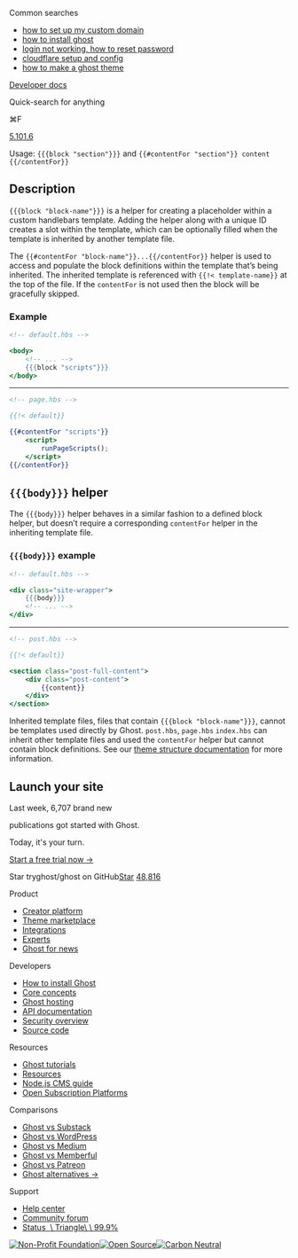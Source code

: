 Common searches

- [how to set up my custom domain](https://ghost.org/help/using-custom-domains/)
- [how to install ghost](https://ghost.org/docs/install/)
- [login not working, how to reset password](https://ghost.org/help/how-do-i-reset-my-password/)
- [cloudflare setup and config](https://ghost.org/help/cloudflare-domain-setup/)
- [how to make a ghost theme](https://ghost.org/docs/themes/)

[Developer docs](https://ghost.org/docs/)

Quick-search for anything

⌘F

[5.101.6](https://github.com/tryghost/ghost/)

Usage: `{{{block "section"}}}` and `{{#contentFor "section"}} content {{/contentFor}}`

## Description

`{{{block "block-name"}}}` is a helper for creating a placeholder within a custom handlebars template. Adding the helper along with a unique ID creates a slot within the template, which can be optionally filled when the template is inherited by another template file.

The `{{#contentFor "block-name"}}...{{/contentFor}}` helper is used to access and populate the block definitions within the template that’s being inherited. The inherited template is referenced with `{{!< template-name}}` at the top of the file. If the `contentFor` is not used then the block will be gracefully skipped.

### Example

```handlebars
<!-- default.hbs -->

<body>
    <!-- ... -->
    {{{block "scripts"}}}
</body>

```

* * *

```handlebars
<!-- page.hbs -->

{{!< default}}

{{#contentFor "scripts"}}
    <script>
        runPageScripts();
    </script>
{{/contentFor}}

```

## `{{{body}}}` helper

The `{{{body}}}` helper behaves in a similar fashion to a defined block helper, but doesn’t require a corresponding `contentFor` helper in the inheriting template file.

### `{{{body}}}` example

```handlebars
<!-- default.hbs -->

<div class="site-wrapper">
    {{{body}}}
    <!-- ... -->
</div>

```

* * *

```handlebars
<!-- post.hbs -->

{{!< default}}

<section class="post-full-content">
    <div class="post-content">
        {{content}}
    </div>
</section>

```

Inherited template files, files that contain `{{{block "block-name"}}}`, cannot be templates used directly by Ghost. `post.hbs`, `page.hbs` `index.hbs` can inherit other template files and used the `contentFor` helper but cannot contain block definitions. See our [theme structure documentation](https://ghost.org/docs/themes/structure/#templates) for more information.

## Launch your site

Last week, 6,707 brand new

publications got started with Ghost.

Today, it's your turn.

[Start a free trial now →](https://account.ghost.org/signup/)

Star tryghost/ghost on GitHub[Star](https://github.com/tryghost/ghost) [48,816](https://github.com/tryghost/ghost/stargazers)

Product

- [Creator platform](https://ghost.org/)
- [Theme marketplace](https://ghost.org/marketplace/)
- [Integrations](https://ghost.org/integrations/)
- [Experts](https://ghost.org/experts/)
- [Ghost for news](https://ghost.org/news/)

Developers

- [How to install Ghost](https://ghost.org/docs/install/)
- [Core concepts](https://ghost.org/docs/)
- [Ghost hosting](https://ghost.org/pricing/)
- [API documentation](https://ghost.org/docs/content-api/)
- [Security overview](https://ghost.org/docs/security/)
- [Source code](https://github.com/TryGhost/Ghost)

Resources

- [Ghost tutorials](https://ghost.org/tutorials/)
- [Resources](https://ghost.org/resources/)
- [Node.js CMS guide](https://nodecms.guide/)
- [Open Subscription Platforms](https://opensubscriptionplatforms.com/)

Comparisons

- [Ghost vs Substack](https://ghost.org/vs/substack/)
- [Ghost vs WordPress](https://ghost.org/vs/wordpress/)
- [Ghost vs Medium](https://ghost.org/vs/medium/)
- [Ghost vs Memberful](https://ghost.org/vs/memberful/)
- [Ghost vs Patreon](https://ghost.org/vs/patreon/)
- [Ghost alternatives →](https://ghost.org/alternatives/)

Support

- [Help center](https://ghost.org/help/)
- [Community forum](https://forum.ghost.org/)
- [Status  \\
Triangle\\
\\
99.9%](https://status.ghost.org/)

[![Non-Profit Foundation](https://ghost.org/images/logos/indie.svg)](https://ghost.org/about/)[![Open Source](https://ghost.org/images/logos/opensource.svg)](https://github.com/tryghost)[![Carbon Neutral](https://ghost.org/images/logos/carbonneutral.svg)](https://climate.stripe.com/6MNofu)
